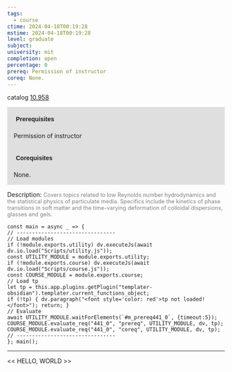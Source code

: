 ```yaml
---
tags:
  - course
ctime: 2024-04-18T00:19:28
mstime: 2024-04-18T00:19:28
level: graduate
subject: 
university: mit
completion: open
percentage: 0
prereq: Permission of instructor
coreq: None.
---
```


catalog [10.958](http://student.mit.edu/catalog/m10b.html#10.958)

<span style="display: block; padding: 15px; background-color: rgb(100, 100, 100, 0.2);"><font id="m_prereq441_0" style="display: block; font-family: Arial, sans-serif; font-weight: bold; padding: 5px">Prerequisites</font><br><span id="prereq441_0">Permission of instructor</span></span>
<span style="display: block; padding: 15px; background-color: rgb(100, 100, 100, 0.2);"><font id="m_coreq441_0" style="display: block; font-family: Arial, sans-serif; font-weight: bold; padding: 5px">Corequisites</font><br><span id="coreq441_0">None.</span></span>

<font style="">Description:</font>
<font style="color: grey; font-size: 0.8rem;">Covers topics related to low Reynolds number hydrodynamics and the statistical physics of particulate media.  Specifics include the kinetics of phase transitions in soft matter and the time-varying deformation of colloidal dispersions, glasses and gels.</font>

```dataviewjs
const main = async _ => {
// --------------------------------
// Load modules
if (!module.exports.utility) dv.executeJs(await dv.io.load("Scripts/utility.js"));
const UTILITY_MODULE = module.exports.utility;
if (!module.exports.course) dv.executeJs(await dv.io.load("Scripts/course.js"));
const COURSE_MODULE = module.exports.course;
// Load tp
let tp = this.app.plugins.getPlugin("templater-obsidian").templater.current_functions_object;
if (!tp) { dv.paragraph("<font style='color: red'>tp not loaded!</font>"); return; }
// Evaluate
await UTILITY_MODULE.waitForElements(`#m_prereq441_0`, {timeout:5});
COURSE_MODULE.evaluate_req("441_0", "prereq", UTILITY_MODULE, dv, tp);
COURSE_MODULE.evaluate_req("441_0", "coreq", UTILITY_MODULE, dv, tp);
// --------------------------------
}; main();
```

---

<< HELLO, WORLD >>
